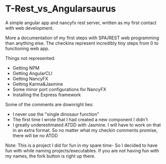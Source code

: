 # T-Rest_vs_Angularsaurus
A simple angular app and nancyfx rest server, written as my first contact with web development. 

More a documentation of my first steps with SPA/REST web programming than anything else.
The checkins represent incredibly tiny steps from 0 to functioning web app.

Things not represented:

- Getting NPM
- Getting AngularCLI
- Getting NancyFX
- Getting Karma&Jasmine
- Some minor port configurations for NancyFX
- Installing the Express framework 

Some of the comments are downright lies:

- I never use the "single dinosaur function"
- The first time I wrote that I had created a new component I didn't
- I greatly underestimated ATDD with Jasmine. I will have to work on that in an extra format.
  So no matter what my checkin comments promise, there will be no ATDD

Note:
This is a project I did for fun in my spare time- So I decided to have 
fun with while naming projects/executables. If you are not having fun with my 
names, the fork button is right up there.
